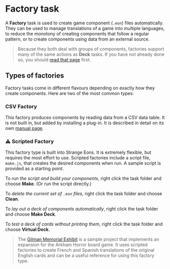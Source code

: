 # Factory task

A **Factory** task is used to create game component (`.eon`) files automatically. They can be used to manage translations of a game into multiple languages, to reduce the monotony of creating components that follow a regular pattern, or to create components using data from an external source.

> Because they both deal with groups of components, factories support many of the same actions as **Deck** tasks. If you have not already done so, you should [read that page](um-proj-deck-task.md) first.

## Types of factories

Factory tasks come in different flavours depending on exactly how they create components. Here are two of the most common types:

### CSV Factory

This factory produces components by reading data from a CSV data table.  It is not built in, but added by installing a plug-in. It is described in detail on its own [manual page](um-proj-csv-factory.md).

### ⚠️ Scripted Factory

This factory type is built into Strange Eons. It is extremely flexible, but requires the most effort to use. Scripted factories include a script file, `make.js`, that creates the desired components when run. A sample script is provided as a starting point.

To *run the script and build your components*, right click the task folder and choose **Make**. (Or run the script directly.)

To *delete the current set of `.eon` files*, right click the task folder and choose **Clean**.

To *lay out a deck of components automatically*, right click the task folder and choose **Make Deck**.

To *test a deck of cards without printing them*, right click the task folder and choose **Virtual Deck**.

> The [Gilman Memorial Exhibit](http://cgjennings.ca/eons/samples/gilman.html) is a sample project that implements an expansion for the Arkham Horror board game. It uses scripted factories to create French and Spanish translations of the original English cards and can be a useful reference for using this factory type.

